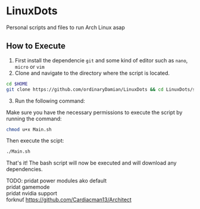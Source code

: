# LinuxDots

Personal scripts and files to run Arch Linux asap

## How to Execute

1. First install the dependencie `git` and some kind of editor such as `nano`, `micro` or `vim` 
2. Clone and navigate to the directory where the script is located.
```bash
cd $HOME
git clone https://github.com/ordinaryDamian/LinuxDots && cd LinuxDots/scripts
```
3. Run the following command:

Make sure you have the necessary permissions to execute the script by running the command:

```bash
chmod u+x Main.sh
```
Then execute the scipt:

```bash
./Main.sh
```

That's it! The bash script will now be executed and will download any dependencies.

TODO:
pridat power modules ako default    
pridat gamemode     
pridat nvidia support       
forknuť https://github.com/Cardiacman13/Architect